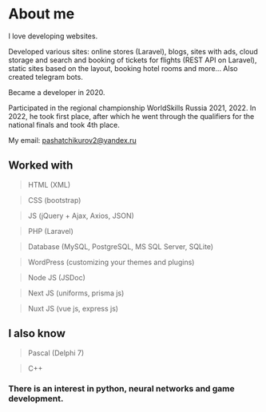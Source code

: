 # About me

I love developing websites.

Developed various sites: online stores (Laravel), blogs, sites with ads, cloud storage and search and booking of tickets for flights (REST API on Laravel), static sites based on the layout, booking hotel rooms and more... Also created telegram bots.

Became a developer in 2020.

Participated in the regional championship WorldSkills Russia 2021, 2022. In 2022, he took first place, after which he went through the qualifiers for the national finals and took 4th place.

My email: pashatchikurov2@yandex.ru


## Worked with

> HTML (XML)

> CSS (bootstrap)

> JS (jQuery + Ajax, Axios, JSON)

> PHP (Laravel)

> Database (MySQL, PostgreSQL, MS SQL Server, SQLite)

> WordPress (customizing your themes and plugins)

> Node JS (JSDoc)

> Next JS (uniforms, prisma js)

> Nuxt JS (vue js, express js)


## I also know

> Pascal (Delphi 7)

> C++

### There is an interest in python, neural networks and game development.
